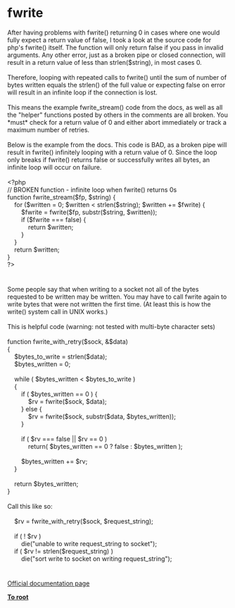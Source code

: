 # fwrite




<div class="phpcode"><span class="html">
After having problems with fwrite() returning 0 in cases where one would fully expect a return value of false, I took a look at the source code for php&apos;s fwrite() itself. The function will only return false if you pass in invalid arguments. Any other error, just as a broken pipe or closed connection, will result in a return value of less than strlen($string), in most cases 0.
<br>
<br>Therefore, looping with repeated calls to fwrite() until the sum of number of bytes written equals the strlen() of the full value or expecting false on error will result in an infinite loop if the connection is lost.
<br>
<br>This means the example fwrite_stream() code from the docs, as well as all the &quot;helper&quot; functions posted by others in the comments are all broken. You *must* check for a return value of 0 and either abort immediately or track a maximum number of retries.
<br>
<br>Below is the example from the docs. This code is BAD, as a broken pipe will result in fwrite() infinitely looping with a return value of 0. Since the loop only breaks if fwrite() returns false or successfully writes all bytes, an infinite loop will occur on failure.
<br>
<br><span class="default">&lt;?php
<br></span><span class="comment">// BROKEN function - infinite loop when fwrite() returns 0s
<br></span><span class="keyword">function </span><span class="default">fwrite_stream</span><span class="keyword">(</span><span class="default">$fp</span><span class="keyword">, </span><span class="default">$string</span><span class="keyword">) {
<br>&#xA0; &#xA0; for (</span><span class="default">$written </span><span class="keyword">= </span><span class="default">0</span><span class="keyword">; </span><span class="default">$written </span><span class="keyword">&lt; </span><span class="default">strlen</span><span class="keyword">(</span><span class="default">$string</span><span class="keyword">); </span><span class="default">$written </span><span class="keyword">+= </span><span class="default">$fwrite</span><span class="keyword">) {
<br>&#xA0; &#xA0; &#xA0; &#xA0; </span><span class="default">$fwrite </span><span class="keyword">= </span><span class="default">fwrite</span><span class="keyword">(</span><span class="default">$fp</span><span class="keyword">, </span><span class="default">substr</span><span class="keyword">(</span><span class="default">$string</span><span class="keyword">, </span><span class="default">$written</span><span class="keyword">));
<br>&#xA0; &#xA0; &#xA0; &#xA0; if (</span><span class="default">$fwrite </span><span class="keyword">=== </span><span class="default">false</span><span class="keyword">) {
<br>&#xA0; &#xA0; &#xA0; &#xA0; &#xA0; &#xA0; return </span><span class="default">$written</span><span class="keyword">;
<br>&#xA0; &#xA0; &#xA0; &#xA0; }
<br>&#xA0; &#xA0; }
<br>&#xA0; &#xA0; return </span><span class="default">$written</span><span class="keyword">;
<br>}
<br></span><span class="default">?&gt;</span>
</span>
</div>
  

#


<div class="phpcode"><span class="html">
Some people say that when writing to a socket not all of the bytes requested to be written may be written. You may have to call fwrite again to write bytes that were not written the first time. (At least this is how the write() system call in UNIX works.)<br><br>This is helpful code (warning: not tested with multi-byte character sets)<br><br>function fwrite_with_retry($sock, &amp;$data)<br>{<br>&#xA0; &#xA0; $bytes_to_write = strlen($data);<br>&#xA0; &#xA0; $bytes_written = 0;<br><br>&#xA0; &#xA0; while ( $bytes_written &lt; $bytes_to_write )<br>&#xA0; &#xA0; {<br>&#xA0; &#xA0; &#xA0; &#xA0; if ( $bytes_written == 0 ) {<br>&#xA0; &#xA0; &#xA0; &#xA0; &#xA0; &#xA0; $rv = fwrite($sock, $data);<br>&#xA0; &#xA0; &#xA0; &#xA0; } else {<br>&#xA0; &#xA0; &#xA0; &#xA0; &#xA0; &#xA0; $rv = fwrite($sock, substr($data, $bytes_written));<br>&#xA0; &#xA0; &#xA0; &#xA0; }<br><br>&#xA0; &#xA0; &#xA0; &#xA0; if ( $rv === false || $rv == 0 )<br>&#xA0; &#xA0; &#xA0; &#xA0; &#xA0; &#xA0; return( $bytes_written == 0 ? false : $bytes_written );<br><br>&#xA0; &#xA0; &#xA0; &#xA0; $bytes_written += $rv;<br>&#xA0; &#xA0; }<br><br>&#xA0; &#xA0; return $bytes_written;<br>}<br><br>Call this like so:<br><br>&#xA0; &#xA0; $rv = fwrite_with_retry($sock, $request_string);<br><br>&#xA0; &#xA0; if ( ! $rv )<br>&#xA0; &#xA0; &#xA0; &#xA0; die(&quot;unable to write request_string to socket&quot;);<br>&#xA0; &#xA0; if ( $rv != strlen($request_string) )<br>&#xA0; &#xA0; &#xA0; &#xA0; die(&quot;sort write to socket on writing request_string&quot;);</span>
</div>
  

#

[Official documentation page](https://www.php.net/manual/en/function.fwrite.php)

**[To root](/README.md)**